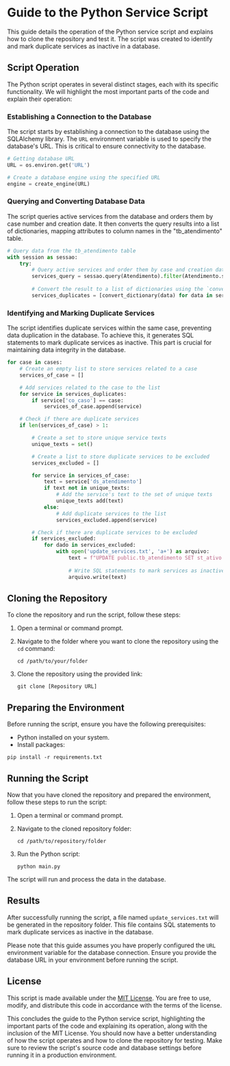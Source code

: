 # Guide to the Python Service Script

This guide details the operation of the Python service script and explains how to clone the repository and test it. The script was created to identify and mark duplicate services as inactive in a database.

## Script Operation

The Python script operates in several distinct stages, each with its specific functionality. We will highlight the most important parts of the code and explain their operation:

### Establishing a Connection to the Database

The script starts by establishing a connection to the database using the SQLAlchemy library. The `URL` environment variable is used to specify the database's URL. This is critical to ensure connectivity to the database.

```python
# Getting database URL
URL = os.environ.get('URL')

# Create a database engine using the specified URL
engine = create_engine(URL)
```

### Querying and Converting Database Data

The script queries active services from the database and orders them by case number and creation date. It then converts the query results into a list of dictionaries, mapping attributes to column names in the "tb_atendimento" table.

```python
# Query data from the tb_atendimento table
with session as sessao:
    try:
        # Query active services and order them by case and creation date
        services_query = sessao.query(Atendimento).filter(Atendimento.st_ativo == True).order_by(Atendimento.co_caso).order_by(Atendimento.dh_criacao)
        
        # Convert the result to a list of dictionaries using the `convert_dictionary` function
        services_duplicates = [convert_dictionary(data) for data in services_query.all()]
```

### Identifying and Marking Duplicate Services

The script identifies duplicate services within the same case, preventing data duplication in the database. To achieve this, it generates SQL statements to mark duplicate services as inactive. This part is crucial for maintaining data integrity in the database.

```python
for case in cases:
    # Create an empty list to store services related to a case
    services_of_case = []  

    # Add services related to the case to the list
    for service in services_duplicates:
        if service['co_caso'] == case:
            services_of_case.append(service)

    # Check if there are duplicate services
    if len(services_of_case) > 1: 

        # Create a set to store unique service texts
        unique_texts = set() 

        # Create a list to store duplicate services to be excluded
        services_excluded = []  

        for service in services_of_case:
            text = service['ds_atendimento']
            if text not in unique_texts:
                # Add the service's text to the set of unique texts
                unique_texts add(text)  
            else:
                # Add duplicate services to the list
                services_excluded.append(service)  

        # Check if there are duplicate services to be excluded
        if services_excluded:  
            for dado in services_excluded:
                with open('update_services.txt', 'a+') as arquivo:
                    text = f"UPDATE public.tb_atendimento SET st_ativo = FALSE WHERE co_seq_atendimento = {dado['co_seq_atendimento']}; \n"
                    
                    # Write SQL statements to mark services as inactive
                    arquivo.write(text)  
```

## Cloning the Repository

To clone the repository and run the script, follow these steps:

1. Open a terminal or command prompt.

2. Navigate to the folder where you want to clone the repository using the `cd` command:

   ```
   cd /path/to/your/folder
   ```

3. Clone the repository using the provided link:

   ```
   git clone [Repository URL]
   ```

## Preparing the Environment

Before running the script, ensure you have the following prerequisites:

- Python installed on your system.
- Install packages:

```
pip install -r requirements.txt
```

## Running the Script

Now that you have cloned the repository and prepared the environment, follow these steps to run the script:

1. Open a terminal or command prompt.

2. Navigate to the cloned repository folder:

   ```
   cd /path/to/repository/folder
   ```

3. Run the Python script:

   ```
   python main.py
   ```

The script will run and process the data in the database.

## Results

After successfully running the script, a file named `update_services.txt` will be generated in the repository folder. This file contains SQL statements to mark duplicate services as inactive in the database.

Please note that this guide assumes you have properly configured the `URL` environment variable for the database connection. Ensure you provide the database URL in your environment before running the script.

## License

This script is made available under the [MIT License](https://opensource.org/licenses/MIT). You are free to use, modify, and distribute this code in accordance with the terms of the license.

This concludes the guide to the Python service script, highlighting the important parts of the code and explaining its operation, along with the inclusion of the MIT License. You should now have a better understanding of how the script operates and how to clone the repository for testing. Make sure to review the script's source code and database settings before running it in a production environment.
